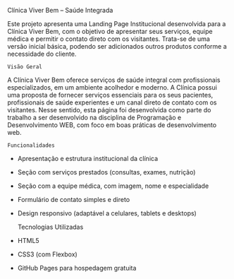  Clínica Viver Bem – Saúde Integrada

Este projeto apresenta uma Landing Page Institucional desenvolvida para a Clínica Viver Bem, com o objetivo de apresentar seus serviços, equipe médica e permitir o contato direto com os visitantes. Trata-se de uma versão inicial básica, podendo ser adicionados outros produtos conforme a necessidade do cliente.
    
    Visão Geral  

A Clínica Viver Bem oferece serviços de saúde integral  com profissionais especializados, em um ambiente acolhedor e moderno. A Clínica possui uma proposta de fornecer serviços essenciais para os seus pacientes, profissionais de saúde experientes e um canal direto de contato com os visitantes.  Nesse sentido, esta página foi desenvolvida como parte do trabalho a ser desenvolvido na disciplina de Programação e Desenvolvimento WEB, com foco em boas práticas de desenvolvimento web.
   
    Funcionalidades

- Apresentação e estrutura institucional da clínica
- Seção com serviços prestados (consultas, exames, nutrição)
- Seção com a equipe médica, com imagem, nome e especialidade
- Formulário de contato simples e direto
- Design responsivo (adaptável a celulares, tablets e desktops)

   Tecnologias Utilizadas

- HTML5
- CSS3 (com Flexbox)
- GitHub Pages para hospedagem gratuita
